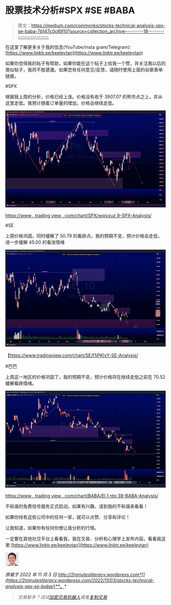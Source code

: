# 股票技术分析#SPX #SE #BABA

> 原文：<https://medium.com/coinmonks/stocks-technical-analysis-spx-se-baba-7b147c0c6910?source=collection_archive---------18----------------------->

在这里了解更多关于我的信息(YouTube/insta gram/Telegram):[https://www.linktr.ee/keeleytan](https://www.linktr.ee/keeleytan)

如果你觉得我的帖子有帮助，如果你能在这个帖子上给我一个赞，并关注我以后的类似帖子，我将不胜感激。如果您有任何意见/反馈，请随时使用上面的谷歌表单链接。

#SPX

根据我上周的分析，价格已经上涨。价格没有收于 3907.07 的熊市点之上，并从这里走低。我预计随着订单量的增加，价格会继续走低。

![](img/0ed1d2e5c7440fe1024b41cd959cb299.png)

[https://www . trading view . com/chart/SPX/wqivzuz 9-SPX-Analysis/](https://www.tradingview.com/chart/SPX/wqIvzUZ9-SPX-Analysis/)

#SE

上周价格巩固，同时缓解了 50.79 的看跌点。我的预期不变，预计价格会走低，进一步缓解 45.00 的看涨情绪

![](img/9c5a7e7a804073078caff195fd51a29f.png)

【https://www.tradingview.com/chart/SE/f1jPKIvY-SE-Analysis/ 

#巴巴

上周这一地区的价格巩固了。我的预期不变，预计价格将在继续走低之前在 70.52 缓解看跌情绪。

![](img/ba8f693bb49e47beb24e2bf6c04a344b.png)

[https://www . trading view . com/chart/BABA/El 1 ntq 38-BABA-Analysis/](https://www.tradingview.com/chart/BABA/EL1NTq38-BABA-Analysis/)

不和谐的免费信号服务正式启动。如果有兴趣，请到我的不和谐来看看！

如果你持有这些公司中的任何一家，就可以点赞、分享和评论！

让我知道，如果你有任何你想让我分析的行情。

一定要在其他社交平台上看看我，我在交易、分析和心理学上发布内容。看看我这里:[https://www.linktr.ee/keeleytan](https://www.linktr.ee/keeleytan)

![](img/65aeb5a0f72f5888ea002de79a8bc39c.png)

*原载于 2022 年 11 月 3 日 http://2minutesliteracy.wordpress.com*[](https://2minutesliteracy.wordpress.com/2022/11/03/stocks-technical-analysis-spx-se-baba/)**。**

> *交易新手？试试[加密交易机器人](/coinmonks/crypto-trading-bot-c2ffce8acb2a)或者[复制交易](/coinmonks/top-10-crypto-copy-trading-platforms-for-beginners-d0c37c7d698c)*
